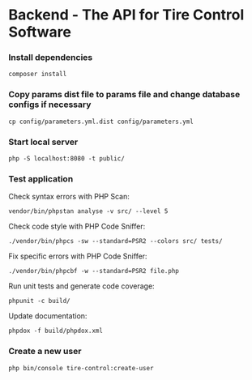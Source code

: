 # Backend - The API for Tire Control Software

### Install dependencies

```
composer install
```

### Copy params dist file to params file and change database configs if necessary

```
cp config/parameters.yml.dist config/parameters.yml 
```

### Start local server

```
php -S localhost:8080 -t public/
```

### Test application

Check syntax errors with PHP Scan:
```
vendor/bin/phpstan analyse -v src/ --level 5
```

Check code style with PHP Code Sniffer:
```
./vendor/bin/phpcs -sw --standard=PSR2 --colors src/ tests/
```

Fix specific errors with PHP Code Sniffer:
```
./vendor/bin/phpcbf -w --standard=PSR2 file.php
```

Run unit tests and generate code coverage:
```
phpunit -c build/
```

Update documentation:
```
phpdox -f build/phpdox.xml
```

### Create a new user

```
php bin/console tire-control:create-user  
```
